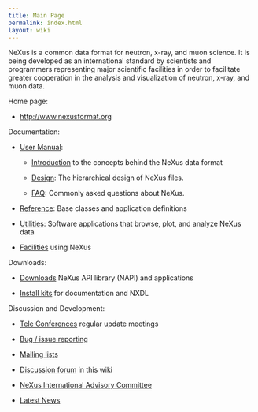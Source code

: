 ```yaml
---
title: Main Page
permalink: index.html
layout: wiki
---
```


NeXus is a common data format for neutron, x-ray, and muon science. It
is being developed as an international standard by scientists and
programmers representing major scientific facilities in order to
facilitate greater cooperation in the analysis and visualization of
neutron, x-ray, and muon data.

Home page:  

* [<http://www.nexusformat.org>](http://www.nexusformat.org)

Documentation:  

* [User Manual](http://download.nexusformat.org/doc/html/user_manual.html):

  * [Introduction](http://download.nexusformat.org/doc/html/introduction.html)
to the concepts behind the NeXus data format

  * [Design](http://download.nexusformat.org/doc/html/design.html): The hierarchical design of NeXus files.  

  * [FAQ](http://download.nexusformat.org/doc/html/faq.html): Commonly
asked questions about NeXus.

* [Reference](http://download.nexusformat.org/doc/html/classes/index.html):
Base classes and application definitions

* [Utilities](http://download.nexusformat.org/doc/html/utilities.html):
Software applications that browse, plot, and analyze NeXus data

* [Facilities](Facilities.html "wikilink") using NeXus

Downloads:  

* [Downloads](Download.html "wikilink") NeXus API library (NAPI) and
applications

* [Install kits](http://download.nexusformat.org/kits/definitions/) for
documentation and NXDL

Discussion and Development:  

* [Tele Conferences](NeXus_Teleconferences.html "wikilink") regular update
meetings

* [Bug / issue reporting](IssueReporting.html "wikilink")

* [Mailing lists](http://download.nexusformat.org/doc/html/mailinglist.html)

* [Discussion forum](Discussions.html "wikilink") in this wiki

* [NeXus International Advisory Committee](NIAC.html "wikilink")

* [Latest News](Latest_News.html "wikilink")

